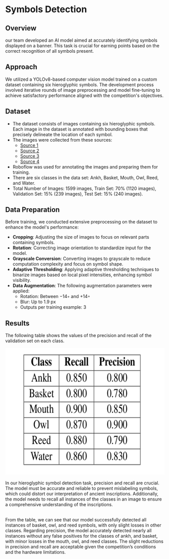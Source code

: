 # Symbols Detection

## Overview
our team developed an AI model aimed at accurately identifying symbols displayed on a banner. This task is crucial for earning points based on the correct recognition of all symbols present.


## Approach
We utilized a YOLOv8-based computer vision model trained on a custom dataset containing six hieroglyphic symbols. The development process involved iterative rounds of image preprocessing and model fine-tuning to achieve satisfactory performance aligned with the competition's objectives.

## Dataset
- The dataset consists of images containing six hieroglyphic symbols. Each image in the dataset is annotated with bounding boxes that precisely delineate the location of each symbol.
- The images were collected from these sources:
     - [Source 1](https://github.com/morrisfranken/glyphreader)
     - [Source 2](https://www.metmuseum.org/about-the-met/collection-areas/egyptian-art)
     - [Source 3](https://www.flickr.com/photos/profzucker/)
     - [Source 4](https://stock.adobe.com/search?k=egypt+hieroglyphics)
- Roboflow was used for annotating the images and preparing them for training.
- There are six classes in the data set: Ankh, Basket, Mouth, Owl, Reed, and Water.
- Total Number of Images: 1599 images, Train Set: 70% (1120 images), Validation Set: 15% (239 images), Test Set: 15% (240 images).

## Data Preparation

Before training, we conducted extensive preprocessing on the dataset to enhance the model's performance:

- **Cropping**: Adjusting the size of images to focus on relevant parts containing symbols.
- **Rotation**: Correcting image orientation to standardize input for the model.
- **Grayscale Conversion**: Converting images to grayscale to reduce computation complexity and focus on symbol shape.
- **Adaptive Thresholding**: Applying adaptive thresholding techniques to binarize images based on local pixel intensities, enhancing symbol visibility.
- **Data Augmentation**: The following augmentation parameters were applied:
     - Rotation: Between −14◦ and +14◦
     - Blur: Up to 1.9 px
     - Outputs per training example: 3

## Results

The following table shows the values of the precision and recall of the validation set on each class.
<p align="center">
  <img src="images/results.png" width="600" height="400">
</p>

In our hieroglyphic symbol detection task, precision and recall are crucial. The model must be accurate and
reliable to prevent mislabeling symbols, which could distort our interpretation of ancient inscriptions. Additionally, the model needs to recall all instances of the classes in an image to ensure a comprehensive understanding of the inscriptions.
<br> <br>

From the table, we can see that our model successfully detected all instances of basket, owl, and reed symbols, with only slight losses in other classes. Regarding precision, the model accurately detected nearly all instances without any false positives for the classes of ankh, and basket, with minor losses in the mouth, owl, and reed classes. The slight reductions in precision and recall are acceptable given the competition’s conditions and the hardware limitations.
